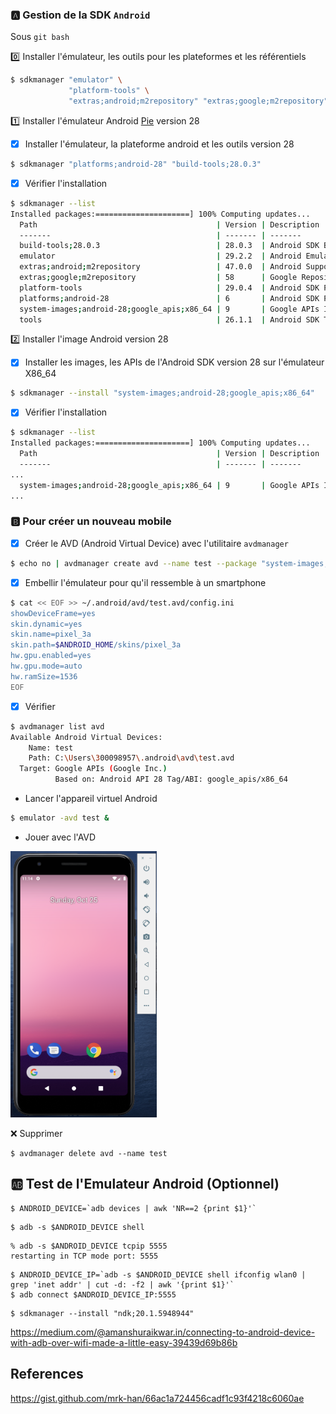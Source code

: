 ### :a: Gestion de la SDK `Android`

Sous `git bash`

:zero: Installer l'émulateur, les outils pour les plateformes et les référentiels

```bash
$ sdkmanager "emulator" \
             "platform-tools" \
             "extras;android;m2repository" "extras;google;m2repository"
```

:one: Installer l'émulateur Android [Pie](https://www.android.com/versions/pie-9-0) version 28

- [x] Installer l'émulateur, la plateforme android et les outils version 28

```bash
$ sdkmanager "platforms;android-28" "build-tools;28.0.3"
```

- [x] Vérifier l'installation

```bash
$ sdkmanager --list
Installed packages:=====================] 100% Computing updates...
  Path                                        | Version | Description                                | Location
  -------                                     | ------- | -------                                    | -------
  build-tools;28.0.3                          | 28.0.3  | Android SDK Build-Tools 28.0.3             | build-tools\28.0.3\
  emulator                                    | 29.2.2  | Android Emulator                           | emulator\
  extras;android;m2repository                 | 47.0.0  | Android Support Repository                 | extras\android\m2repository\
  extras;google;m2repository                  | 58      | Google Repository                          | extras\google\m2repository\
  platform-tools                              | 29.0.4  | Android SDK Platform-Tools                 | platform-tools\
  platforms;android-28                        | 6       | Android SDK Platform 28                    | platforms\android-28\
  system-images;android-28;google_apis;x86_64 | 9       | Google APIs Intel x86 Atom_64 System Image | system-images\android-28\google_apis\x86_64\
  tools                                       | 26.1.1  | Android SDK Tools 26.1.1                   | tools\
```

:two: Installer l'image Android version 28

- [x] Installer les images, les APIs de l'Android SDK version 28 sur l'émulateur X86_64

```bash
$ sdkmanager --install "system-images;android-28;google_apis;x86_64"
```

- [x] Vérifier l'installation

```bash
$ sdkmanager --list
Installed packages:=====================] 100% Computing updates...
  Path                                        | Version | Description                                | Location
  -------                                     | ------- | -------                                    | -------
...
  system-images;android-28;google_apis;x86_64 | 9       | Google APIs Intel x86 Atom_64 System Image | system-images\android-28\google_apis\x86_64\
...
```

### :b: Pour créer un nouveau mobile

- [x] Créer le AVD (Android Virtual Device) avec l'utilitaire `avdmanager`

```bash
$ echo no | avdmanager create avd --name test --package "system-images;android-28;google_apis;x86_64" --device "pixel"
```

- [x] Embellir l'émulateur pour qu'il ressemble à un smartphone

```bash
$ cat << EOF >> ~/.android/avd/test.avd/config.ini
showDeviceFrame=yes
skin.dynamic=yes
skin.name=pixel_3a
skin.path=$ANDROID_HOME/skins/pixel_3a
hw.gpu.enabled=yes
hw.gpu.mode=auto
hw.ramSize=1536
EOF
```

- [x] Vérifier


```bash
$ avdmanager list avd
Available Android Virtual Devices:
    Name: test
    Path: C:\Users\300098957\.android\avd\test.avd
  Target: Google APIs (Google Inc.)
          Based on: Android API 28 Tag/ABI: google_apis/x86_64
```

* Lancer l'appareil virtuel Android

```bash
$ emulator -avd test &
```

* Jouer avec l'AVD

<!--img src="../images/emulator.png" width="197" height="276"></img-->
<img src="../images/Test_Pixel.png" width="234" height="426"></img>


:x: Supprimer

```
$ avdmanager delete avd --name test
```

## :ab: Test de l'Emulateur Android (Optionnel)

```
$ ANDROID_DEVICE=`adb devices | awk 'NR==2 {print $1}'`
```

```
$ adb -s $ANDROID_DEVICE shell
```

```
% adb -s $ANDROID_DEVICE tcpip 5555
restarting in TCP mode port: 5555
```

```
$ ANDROID_DEVICE_IP=`adb -s $ANDROID_DEVICE shell ifconfig wlan0 | grep 'inet addr' | cut -d: -f2 | awk '{print $1}'`
$ adb connect $ANDROID_DEVICE_IP:5555   
```


```
$ sdkmanager --install "ndk;20.1.5948944" 
```


https://medium.com/@amanshuraikwar.in/connecting-to-android-device-with-adb-over-wifi-made-a-little-easy-39439d69b86b






## References

https://gist.github.com/mrk-han/66ac1a724456cadf1c93f4218c6060ae
